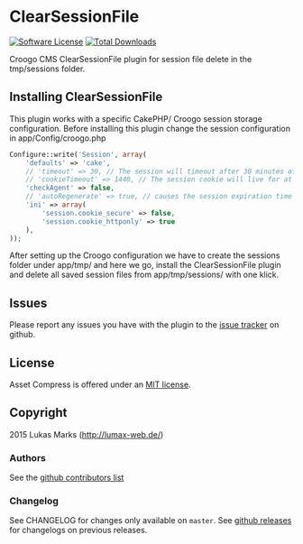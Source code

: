 # ClearSessionFile

[![Software License](https://img.shields.io/badge/license-MIT-brightgreen.svg?style=flat-square)](LICENSE.txt)
[![Total Downloads](https://img.shields.io/packagist/dt/lumaxw3b/croogo_clearsessionfile.svg?style=flat-square)](https://packagist.org/packages/lumaxw3b/croogo_clearsessionfile)

Croogo CMS ClearSessionFile plugin for session file delete in the tmp/sessions folder.

## Installing ClearSessionFile

This plugin works with a specific CakePHP/ Croogo session storage configuration.
Before installing this plugin change the session configuration in app/Config/croogo.php


``` php
Configure::write('Session', array(
	'defaults' => 'cake',
	// 'timeout' => 30, // The session will timeout after 30 minutes of inactivity
	// 'cookieTimeout' => 1440, // The session cookie will live for at most 24 hours, this does not effect session timeouts
	'checkAgent' => false,
	// 'autoRegenerate' => true, // causes the session expiration time to reset on each page load
	'ini' => array(
		'session.cookie_secure' => false,
		'session.cookie_httponly' => true
	),
));
```
After setting up the Croogo configuration we have to create the sessions folder under app/tmp/ and here we go,
install the ClearSessionFile plugin and delete all saved session files from app/tmp/sessions/ with one klick.

## Issues

Please report any issues you have with the plugin to the [issue tracker](http://github.com/LuMAXW3B/Croogo_ClearSessionFile/issues) on github.

## License

Asset Compress is offered under an [MIT license](http://www.opensource.org/licenses/mit-license.php).

## Copyright

2015 Lukas Marks (http://lumax-web.de/)

### Authors

See the [github contributors list](http://github.com/LuMAXW3B/Croogo_ClearSessionFile/graphs/contributors)

### Changelog

See CHANGELOG for changes only available on `master`. See
[github releases](http://github.com/LuMAXW3B/Croogo_ClearSessionFile/releases) for changelogs on previous releases.
